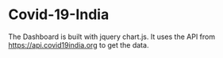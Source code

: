 # Covid-19-India

The Dashboard is built with jquery chart.js. It uses the API from https://api.covid19india.org to get the data.
